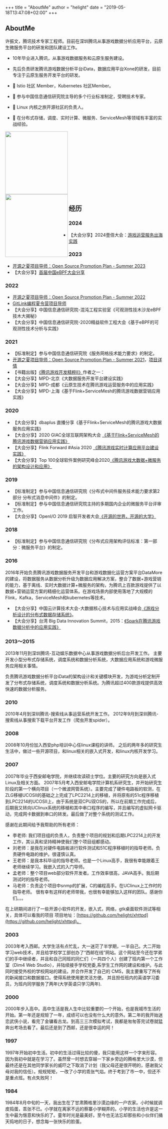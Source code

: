 +++
title = "AboutMe"
author = "helight"
date = "2019-05-18T13:47:08+02:00"
+++

## AboutMe
许振文，腾讯技术专家工程师。目前在深圳腾讯从事游戏数据分析应用平台，云原生微服务平台的研发和团队建设工作。 

- 10年毕业进入腾讯，从事游戏数据服务和云原生服务建设。
- 先后负责研发腾讯游戏数据分析平台iData，数据应用平台Xone的研发，目前专注于云原生服务开发平台的研发。

- 🌱 Istio 社区 Member，Kubernetes 社区Member。
- 🤔 参与中国信息通信研究院主导的多个行业标准制定，受聘技术专家。
- 👯 Linux 内核之旅开源社区的负责人。
- 🔭 在分布式存储，调度、实时计算、微服务、ServiceMesh等领域有丰富的实战经验。 
<div class="he-list-row"> 

<div > 
<img align="center" height="200px" src="https://github-readme-stats.vercel.app/api/top-langs/?bg_color=30%2Ce96443%2C904e95&title_color=fff&username=helight&text_color=fff&locale=cn" />
</div>
<div class="he-col-title"> 
<img align="left" height="200px" src="https://github-readme-stats.vercel.app/api?username=helight&hide_border=true&show_icons=true&include_all_commits=true&line_height=21&theme=radical&locale=cn" />
</div>
</div>

## 经历
### 2024
- 【大会分享】2024壹佰大会：[游戏运营服务出海实践](https://www.top100summit.com/detail?id=17997&qd=dahui)

### 2023
- [开源之夏项目导师：Open Source Promotion Plan - Summer 2023](https://summer-ospp.ac.cn/2023/org/orgdetail/acac956c-ff57-4ec8-9657-e5a14ff91b62?lang=en)
- 【大会分享】[首届中国eBPF大会分享](https://www.ebpftravel.com/2023/)

### 2022
- [开源之夏项目导师：Open Source Promotion Plan - Summer 2022](https://summer-ospp.ac.cn/#/org/orgdetail/acac956c-ff57-4ec8-9657-e5a14ff91b62/)
- [GitLink编程夏令营项目导师](https://www.gitlink.org.cn/glcc/subjects/detail/387)
- 【大会分享】中国信息通信研究院-混沌工程实验室《可观测性技木沙龙eBPF技木大揭秘》
- 【大会分享】中国信息通信研究院-2020精益软件工程大会《基于eBPF的可观测性技术分析与实践》
  
### 2021
- 【标准制定】参与中国信息通信研究院《服务网格技术能力要求》的制定。
- [开源之夏项目导师：Open Source Promotion Plan - Summer 2021](https://summer-ospp.ac.cn/2020/#/organisations/kernal-travel)，[项目详情](http://kerneltravel.net/project/)
- 【书籍出版】[《腾讯游戏开发精粹II》](https://item.jd.com/13005125.html)作者之一：
- 【大会分享】MPD-北京《大数据服务开发平台建设实践》
- 【大会分享】MPD-成都《云原生技术在腾讯游戏运营服务中的应用实践》
- 【大会分享】MPD-上海《基于Flink+ServiceMesh的腾讯游戏数据营销应用实践》
### 2020
- 【大会分享】dbaplus 直播分享《基于Flink+ServiceMesh的腾讯游戏大数据服务应用实践》
- 【大会分享】2020 GIAC全球互联网架构大会 [《基于Flink+ServiceMesh的腾讯游戏数据营销应用实践》](http://giac-history.msup.com.cn/Giac2020/schedule/course?id=14712)
- 【大会分享】Flink Forward #Asia 2020 [《腾讯游戏实时计算应用平台建设实践》](https://flink-learning.org.cn/article/detail/4ae11684c0eb36ef2553a4417ecd716c)
- 【大会分享】Top 100全球软件案例研究峰会2020[《腾讯游戏大数据+微服务的架构设计和应用》](https://www.top100summit.com/2020-Detail?id=14975)

### 2019
- 【标准制定】参与中国信息通信研究院《分布式中间件服务技术能力要求第2部分 分布式消息中间件》的制定。
- 【标准制定】参与中国信息通信研究院主持的多期国内企业的微服务平台评审工作。
- 【大会分享】OpenI/O 2019 启智开发者大会[《开源的世界，开源的大学》](https://openi.org.cn/html/2020/openi-o_0309/419.html)

### 2018
- 【标准制定】参与中国信息通信研究院《分布式应用架构评估标准：第一部分：微服务平台》的制定。

### 2016
2016年开始负责腾讯游戏数据服务开发平台和游戏数据化运营方案平台DataMore的建设，将数据服务从数据分析升级为数据应用解决方案，整合了数据+游戏营销的能力，基于离线、实时大数据计算+微服务的架构，为腾讯上百款游戏提供了以数据+营销运营方案的精细化运营体系。在游戏场景内部使用落地了大规模的Flink，Kafka，ServiceMesh和kubernetes等技术。
- 【大会分享】中国云计算技术大会-大数据核心技术与应用实战峰会[《游戏分析设计的分布式数据存储系统》](https://bss.csdn.net/m/zone/cctc2016/guest_detail?id=2472)。
- 【大会分享】台湾 Big Data Innovation Summit，2015：[《Spark在腾讯游戏数据分析中的应用实践》](https://www.ithome.com.tw/news/110543)

### 2013～2015
2013年11月到深圳腾讯-互动娱乐数据中心从事游戏数据分析后台开发工作。 主要开发小型分布式存储系统，调度系统和数据分析系统，大数据应用系统和游戏微服务应用相关事情。

负责腾讯游戏数据分析平台iData的架构设计和关键模块开发，为游戏分析定制开发了分布式存储系统，调度系统和数据分析系统。为腾讯超过400款游戏提供高效快速的数据分析服务。
### 2010
2010年4月到深圳腾讯-搜索线从事运营系统开发工作。 2012年9月到深圳腾讯-搜索线从事搜索下载平台开发工作（爬虫开发spider）。
### 2008
2008年10月份加入西安php培训中心任linux课程的讲师。 之后的两年多的研究生生活中，做过一些开源项目，和linux相关的嵌入式开发，和linux内核开发学习。
### 2007
2007年毕业于西安邮电学院，并继续攻读硕士学位。主要的研究方向是嵌入式Linux及相关方面。 
2007年5月考入西安邮电学院计算机系研究生，并开始研究生阶段的第一个横向项目（一个微波网管系统）。主要完成了硬件电路板的软测，在ZLG移植UCOSII的基础之上完成了LPC2214上的移植，并将原有的51c程序移植到LPC2214的UCOSII上，由于系统是双CPU双OS的，所以在前期工作完成后，后期我又转向UClinux系统的移植和其中串口程序的编写，并且编写的虚拟网卡驱动，完成网卡数据到串口的转发。最后做了对整个系统的测试工作。

感谢在此期间给予我帮助的所有老师：
- 李老师: 我们项目组的负责人，负责整个项目的规划和后期LPC2214上的开发工作，其认真和坚持精神使我们整个项目组都感动。
- 刘老师：是我在对硬件电路板进行软件测试和51C程序移植时的指导老师。负责硬件电路的维护。很谨慎认真。
- 王老师：是我本科毕设的指导老师。也是一个Linux高手，我很有幸能跟着王老师继续学习。我嵌入式的入门导师。
- 孟老师：整个项目web部分软件开发者。工作效率很高，JAVA高手。我后期测试时的指导老师。
- 马老师：负责这个项目中snmp的扩展，C的编程高手。在UClinux上工作时的指导老师。 很有幸有这样的老师带我，也很有幸能够加入这样的团队。感谢你们。。。

在上研期间进行了一些开源小软件的开发，嵌入式，网络，gtk桌面软件测试等相关，具体可以看我的项目 项目地址：[https://github.com/helight/xhttpd](https://github.com/helight/xhttpd)。
### 2003
2003年考入西邮。大学生活有点忙乱，大一迷茫了半学期，一半自己。大二开始学习web技术，并且给学校学工部创办了“西邮在线”网站。这个网站至今还在学弟们的手中继续者，并且和自己同班的同仁们（一共四个人）创建了班内第一个工作室（Dim4 Web Studio），并陆续接手学校党委,系学生工作网的建设和维护。与此同时接受外校的学校网站的建设。并合作开发了自己的 CMS，我主要重写了所有的新闻接口和数据接口。使得系统使用更灵活方便。 并且担任班内的英语学习委员，为班内同学服务了两年(大学英语只学习两年).

### 2000
2000年步入高中。高中生活是我人生中比较重要的一个开始，也是我城市生活的开始。第一年还是规矩了一年，成绩可以也没有什么大的意外。第二年的我开始迷恋武侠小说，看完了金镛看古龙。到高三三次模拟考试，我都是匆匆答完试卷就猛奔出考场去看了。最后还是到了西邮，还是很幸运的阿！

### 1997
1997年开始初中生活。初中的生活过得比较的傻，我只能用这样一个字来形容。因为我初中就是在学习了。虽然曾一时想去穿越一下家乡旁边的腾格里大沙漠，但最终还是在其他同学家长的威吓之下取消了计划（我父母还是很开明的，感谢我父母对我的信任）。规规矩矩，一改了小学的乖张气焰。终于考到了市一中，但还不是重点班。有点失败阿！
### 1984
1984年8月中旬的一天，我出生在了甘肃腾格里沙漠边缘的一户农家。小时候就调皮捣蛋，乖张不已。小学就在离家不远的蔡寨小学糊弄的。小学的生活也许是这一生中最为惬意和快乐的了。童年时光是最美好。至今也无法忘却那些和小伙伴们捅天捣地的日子，想念每一张快乐的脸蛋。